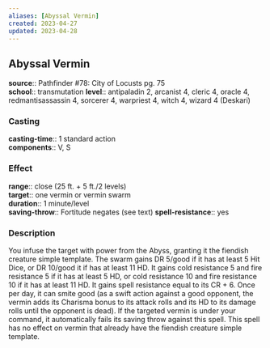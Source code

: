 ```yaml
---
aliases: [Abyssal Vermin]
created: 2023-04-27
updated: 2023-04-28
---
```


## Abyssal Vermin

**source**:: Pathfinder \#78: City of Locusts pg. 75  
**school**:: transmutation
**level**:: antipaladin 2, arcanist 4, cleric 4, oracle 4, redmantisassassin 4, sorcerer 4, warpriest 4, witch 4, wizard 4 (Deskari)

### Casting

**casting-time**:: 1 standard action  
**components**:: V, S

### Effect

**range**:: close (25 ft. + 5 ft./2 levels)  
**target**:: one vermin or vermin swarm  
**duration**:: 1 minute/level  
**saving-throw**:: Fortitude negates (see text)
**spell-resistance**:: yes

### Description

You infuse the target with power from the Abyss, granting it the fiendish creature simple template. The swarm gains DR 5/good if it has at least 5 Hit Dice, or DR 10/good it if has at least 11 HD. It gains cold resistance 5 and fire resistance 5 if it has at least 5 HD, or cold resistance 10 and fire resistance 10 if it has at least 11 HD. It gains spell resistance equal to its CR + 6. Once per day, it can smite good (as a swift action against a good opponent, the vermin adds its Charisma bonus to its attack rolls and its HD to its damage rolls until the opponent is dead). If the targeted vermin is under your command, it automatically fails its saving throw against this spell. This spell has no effect on vermin that already have the fiendish creature simple template.
